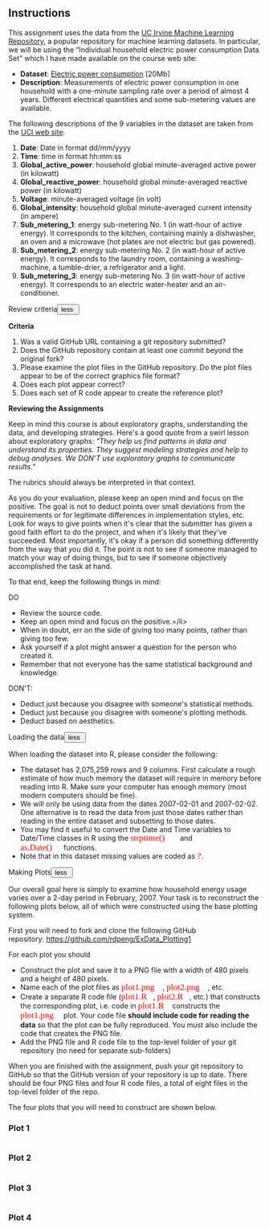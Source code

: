 <div class="rc-AssignmentInstructions"><h2 class="headline-2-text title">Instructions</h2><div class="introduction"><div class="rc-CML styled"><div><p>This assignment uses the data from the&nbsp;<a href="http://archive.ics.uci.edu/ml/" target="_blank" rel="noopener nofollow">UC Irvine Machine Learning Repository</a>, a popular repository for machine learning datasets. In particular, we will be using the “Individual household electric power consumption Data Set” which I have made available on the course web site:</p><ul><li><strong>Dataset</strong>:&nbsp;<a href="https://d396qusza40orc.cloudfront.net/exdata%2Fdata%2Fhousehold_power_consumption.zip" target="_blank" rel="noopener nofollow">Electric power consumption</a>&nbsp;[20Mb]</li><li><strong>Description</strong>: Measurements of electric power consumption in one household with a one-minute sampling rate over a period of almost 4 years. Different electrical quantities and some sub-metering values are available.</li></ul><p>The following descriptions of the 9 variables in the dataset are taken from the&nbsp;<a href="https://archive.ics.uci.edu/ml/datasets/Individual+household+electric+power+consumption" target="_blank" rel="noopener nofollow">UCI web site</a>:</p><ol><li><strong>Date</strong>: Date in format dd/mm/yyyy</li><li><strong>Time</strong>: time in format hh:mm:ss</li><li><strong>Global_active_power</strong>: household global minute-averaged active power (in kilowatt)</li><li><strong>Global_reactive_power</strong>: household global minute-averaged reactive power (in kilowatt)</li><li><strong>Voltage</strong>: minute-averaged voltage (in volt)</li><li><strong>Global_intensity</strong>: household global minute-averaged current intensity (in ampere)</li><li><strong>Sub_metering_1</strong>: energy sub-metering No. 1 (in watt-hour of active energy). It corresponds to the kitchen, containing mainly a dishwasher, an oven and a microwave (hot plates are not electric but gas powered).</li><li><strong>Sub_metering_2</strong>: energy sub-metering No. 2 (in watt-hour of active energy). It corresponds to the laundry room, containing a washing-machine, a tumble-drier, a refrigerator and a light.</li><li><strong>Sub_metering_3</strong>: energy sub-metering No. 3 (in watt-hour of active energy). It corresponds to an electric water-heater and an air-conditioner.</li></ol></div></div></div><div class="rc-AssignmentInstructionSection"><div class="title-container bgcolor-primary-light"><span class="body-2-text">Review criteria</span><span class="rc-MoreOrLess body-2-text color-hint-text"><button class="nostyle button-link"><!-- react-text: 154 -->less<!-- /react-text --><!-- react-text: 155 -->&nbsp;<!-- /react-text --><i class="cif-chevron-up toggle-arrow"></i></button></span></div><div class="instructions-content-container"><div class="rc-CML styled"><div><p>










<strong>Criteria</strong></p><ol><li>Was a valid GitHub URL containing a git repository submitted?</li><li>Does the GitHub repository contain at least one commit beyond the original fork?</li><li>Please examine the plot files in the GitHub repository. Do the plot files appear to be of the correct graphics file format?</li><li>Does each plot appear correct?</li><li>Does each set of R code appear to create the reference plot?</li></ol><p><strong>Reviewing the Assignments</strong></p><p>Keep in mind this course is about exploratory graphs, understanding the data, and developing strategies. Here's a good quote from a swirl lesson about exploratory graphs: <em>"They help us find patterns in data and understand its properties. They suggest modeling strategies and help to debug analyses. We DON'T use exploratory graphs to communicate results."</em></p><p>The rubrics should always be interpreted in that context.</p><p>As you do your evaluation, please keep an open mind and focus on the positive. The goal is not to deduct points over small deviations from the requirements or for legitimate differences in implementation styles, etc. Look for ways to give points when it's clear that the submitter has given a good faith effort to do the project, and when it's likely that they've succeeded. Most importantly, it's okay if a person did something differently from the way that <em>you</em> did it. The point is not to see if someone managed to match your way of doing things, but to see if someone objectively accomplished the task at hand.</p><p>To that end, keep the following things in mind:</p><p>DO</p><ul><li>Review the source code.</li><li>Keep an open mind and focus on the positive.=/li&gt;</li><li>When in doubt, err on the side of giving too many points, rather than giving too few.</li><li>Ask yourself if a plot might answer a question for the person who created it.</li><li>Remember that not everyone has the same statistical background and knowledge.</li></ul><p>DON'T:</p><ul><li>Deduct just because you disagree with someone's statistical methods.</li><li>Deduct just because you disagree with someone's plotting methods.</li><li>Deduct based on aesthetics.</li></ul></div></div></div></div><div class="rc-AssignmentInstructionSection"><div class="title-container bgcolor-primary-light"><span class="body-2-text">Loading the data</span><span class="rc-MoreOrLess body-2-text color-hint-text"><button class="nostyle button-link"><!-- react-text: 165 -->less<!-- /react-text --><!-- react-text: 166 -->&nbsp;<!-- /react-text --><i class="cif-chevron-up toggle-arrow"></i></button></span></div><div class="instructions-content-container"><div class="rc-CML styled"><div><p>When loading the dataset into R, please consider the following:</p><ul><li>The dataset has 2,075,259 rows and 9 columns. First calculate a rough estimate of how much memory the dataset will require in memory before reading into R. Make sure your computer has enough memory (most modern computers should be fine).</li><li>We will only be using data from the dates 2007-02-01 and 2007-02-02. One alternative is to read the data from just those dates rather than reading in the entire dataset and subsetting to those dates.</li><li>You may find it useful to convert the Date and Time variables to Date/Time classes in R using the <span class="MathJax_Preview"></span><span class="MathJax" id="MathJax-Element-1-Frame" role="textbox" aria-readonly="true"><nobr><span class="math" id="MathJax-Span-1"><span style="display: inline-block; position: relative; width: 91px; height: 0px; font-size: 124%;"><span style="position: absolute; clip: rect(30px 17360px 51.8px -9px); top: -45px; left: 0px;"><span class="mrow" id="MathJax-Span-2"><span class="mstyle" id="MathJax-Span-3" style="color: red;"><span class="mrow" id="MathJax-Span-4" style="color: red;"><span class="mtext" id="MathJax-Span-5" style="font-family: MathJax_Typewriter; color: red;">strptime()</span></span></span></span><span style="display: inline-block; width: 0px; height: 45px;"></span></span></span><span style="border-left: 0px solid; display: inline-block; overflow: hidden; width: 0px; height: 17.9px; vertical-align: -4.8px;"></span></span></nobr></span><script type="math/tex" id="MathJax-Element-1">\color{red}{\verb|strptime()|}</script> &nbsp;and&nbsp;<span class="MathJax_Preview"></span><span class="MathJax" id="MathJax-Element-2-Frame" role="textbox" aria-readonly="true"><nobr><span class="math" id="MathJax-Span-6"><span style="display: inline-block; position: relative; width: 82px; height: 0px; font-size: 124%;"><span style="position: absolute; clip: rect(30px 17360px 49.4px -9px); top: -45px; left: 0px;"><span class="mrow" id="MathJax-Span-7"><span class="mstyle" id="MathJax-Span-8" style="color: red;"><span class="mrow" id="MathJax-Span-9" style="color: red;"><span class="mtext" id="MathJax-Span-10" style="font-family: MathJax_Typewriter; color: red;">as.Date()</span></span></span></span><span style="display: inline-block; width: 0px; height: 45px;"></span></span></span><span style="border-left: 0px solid; display: inline-block; overflow: hidden; width: 0px; height: 15.5px; vertical-align: -2.4px;"></span></span></nobr></span><script type="math/tex" id="MathJax-Element-2">\color{red}{\verb|as.Date()|}</script>&nbsp;functions.</li><li>Note that in this dataset missing values are coded as <span class="MathJax_Preview"></span><span class="MathJax" id="MathJax-Element-3-Frame" role="textbox" aria-readonly="true"><nobr><span class="math" id="MathJax-Span-11"><span style="display: inline-block; position: relative; width: 9px; height: 0px; font-size: 124%;"><span style="position: absolute; clip: rect(31.3px 17360px 48px -9px); top: -45px; left: 0px;"><span class="mrow" id="MathJax-Span-12"><span class="mstyle" id="MathJax-Span-13" style="color: red;"><span class="mrow" id="MathJax-Span-14" style="color: red;"><span class="mtext" id="MathJax-Span-15" style="font-family: MathJax_Typewriter; color: red;">?</span></span></span></span><span style="display: inline-block; width: 0px; height: 45px;"></span></span></span><span style="border-left: 0px solid; display: inline-block; overflow: hidden; width: 0px; height: 12.7px; vertical-align: -1px;"></span></span></nobr></span><script type="math/tex" id="MathJax-Element-3">\color{red}{\verb|?|}</script>.</li></ul></div></div></div></div><div class="rc-AssignmentInstructionSection"><div class="title-container bgcolor-primary-light"><span class="body-2-text">Making Plots</span><span class="rc-MoreOrLess body-2-text color-hint-text"><button class="nostyle button-link"><!-- react-text: 176 -->less<!-- /react-text --><!-- react-text: 177 -->&nbsp;<!-- /react-text --><i class="cif-chevron-up toggle-arrow"></i></button></span></div><div class="instructions-content-container"><div class="rc-CML styled"><div><p>Our overall goal here is simply to examine how household energy usage varies over a 2-day period in February, 2007. Your task is to reconstruct the following plots below, all of which were constructed using the base plotting system.</p><p>First you will need to fork and clone the following GitHub repository:&nbsp;<a href="https://github.com/rdpeng/ExData_Plotting1" target="_blank" rel="noopener nofollow">https://github.com/rdpeng/ExData_Plotting1</a></p><p>For each plot you should</p><ul><li>Construct the plot and save it to a PNG file with a width of 480 pixels and a height of 480 pixels.</li><li>Name each of the plot files as&nbsp;<span class="MathJax_Preview"></span><span class="MathJax" id="MathJax-Element-4-Frame" role="textbox" aria-readonly="true"><nobr><span class="math" id="MathJax-Span-16"><span style="display: inline-block; position: relative; width: 82px; height: 0px; font-size: 124%;"><span style="position: absolute; clip: rect(31.2px 17360px 52px -9px); top: -45px; left: 0px;"><span class="mrow" id="MathJax-Span-17"><span class="mstyle" id="MathJax-Span-18" style="color: red;"><span class="mrow" id="MathJax-Span-19" style="color: red;"><span class="mtext" id="MathJax-Span-20" style="font-family: MathJax_Typewriter; color: red;">plot1.png</span></span></span></span><span style="display: inline-block; width: 0px; height: 45px;"></span></span></span><span style="border-left: 0px solid; display: inline-block; overflow: hidden; width: 0px; height: 16.8px; vertical-align: -5px;"></span></span></nobr></span><script type="math/tex" id="MathJax-Element-4">\color{red}{\verb|plot1.png|}</script>,&nbsp;<span class="MathJax_Preview"></span><span class="MathJax" id="MathJax-Element-5-Frame" role="textbox" aria-readonly="true"><nobr><span class="math" id="MathJax-Span-21"><span style="display: inline-block; position: relative; width: 82px; height: 0px; font-size: 124%;"><span style="position: absolute; clip: rect(31.2px 17360px 52px -9px); top: -45px; left: 0px;"><span class="mrow" id="MathJax-Span-22"><span class="mstyle" id="MathJax-Span-23" style="color: red;"><span class="mrow" id="MathJax-Span-24" style="color: red;"><span class="mtext" id="MathJax-Span-25" style="font-family: MathJax_Typewriter; color: red;">plot2.png</span></span></span></span><span style="display: inline-block; width: 0px; height: 45px;"></span></span></span><span style="border-left: 0px solid; display: inline-block; overflow: hidden; width: 0px; height: 16.8px; vertical-align: -5px;"></span></span></nobr></span><script type="math/tex" id="MathJax-Element-5">\color{red}{\verb|plot2.png|}</script>, etc.</li><li>Create a separate R code file (<span class="MathJax_Preview"></span><span class="MathJax" id="MathJax-Element-6-Frame" role="textbox" aria-readonly="true"><nobr><span class="math" id="MathJax-Span-26"><span style="display: inline-block; position: relative; width: 64px; height: 0px; font-size: 124%;"><span style="position: absolute; clip: rect(31.2px 17360px 51.8px -9px); top: -45px; left: 0px;"><span class="mrow" id="MathJax-Span-27"><span class="mstyle" id="MathJax-Span-28" style="color: red;"><span class="mrow" id="MathJax-Span-29" style="color: red;"><span class="mtext" id="MathJax-Span-30" style="font-family: MathJax_Typewriter; color: red;">plot1.R</span></span></span></span><span style="display: inline-block; width: 0px; height: 45px;"></span></span></span><span style="border-left: 0px solid; display: inline-block; overflow: hidden; width: 0px; height: 16.6px; vertical-align: -4.8px;"></span></span></nobr></span><script type="math/tex" id="MathJax-Element-6">\color{red}{\verb|plot1.R|}</script>,&nbsp;<span class="MathJax_Preview"></span><span class="MathJax" id="MathJax-Element-7-Frame" role="textbox" aria-readonly="true"><nobr><span class="math" id="MathJax-Span-31"><span style="display: inline-block; position: relative; width: 64px; height: 0px; font-size: 124%;"><span style="position: absolute; clip: rect(31.2px 17360px 51.8px -9px); top: -45px; left: 0px;"><span class="mrow" id="MathJax-Span-32"><span class="mstyle" id="MathJax-Span-33" style="color: red;"><span class="mrow" id="MathJax-Span-34" style="color: red;"><span class="mtext" id="MathJax-Span-35" style="font-family: MathJax_Typewriter; color: red;">plot2.R</span></span></span></span><span style="display: inline-block; width: 0px; height: 45px;"></span></span></span><span style="border-left: 0px solid; display: inline-block; overflow: hidden; width: 0px; height: 16.6px; vertical-align: -4.8px;"></span></span></nobr></span><script type="math/tex" id="MathJax-Element-7">\color{red}{\verb|plot2.R|}</script>, etc.) that constructs the corresponding plot, i.e. code in&nbsp;<span class="MathJax_Preview"></span><span class="MathJax" id="MathJax-Element-8-Frame" role="textbox" aria-readonly="true"><nobr><span class="math" id="MathJax-Span-36"><span style="display: inline-block; position: relative; width: 64px; height: 0px; font-size: 124%;"><span style="position: absolute; clip: rect(31.2px 17360px 51.8px -9px); top: -45px; left: 0px;"><span class="mrow" id="MathJax-Span-37"><span class="mstyle" id="MathJax-Span-38" style="color: red;"><span class="mrow" id="MathJax-Span-39" style="color: red;"><span class="mtext" id="MathJax-Span-40" style="font-family: MathJax_Typewriter; color: red;">plot1.R</span></span></span></span><span style="display: inline-block; width: 0px; height: 45px;"></span></span></span><span style="border-left: 0px solid; display: inline-block; overflow: hidden; width: 0px; height: 16.6px; vertical-align: -4.8px;"></span></span></nobr></span><script type="math/tex" id="MathJax-Element-8">\color{red}{\verb|plot1.R|}</script>&nbsp;constructs the&nbsp;<span class="MathJax_Preview"></span><span class="MathJax" id="MathJax-Element-9-Frame" role="textbox" aria-readonly="true"><nobr><span class="math" id="MathJax-Span-41"><span style="display: inline-block; position: relative; width: 82px; height: 0px; font-size: 124%;"><span style="position: absolute; clip: rect(31.2px 17360px 52px -9px); top: -45px; left: 0px;"><span class="mrow" id="MathJax-Span-42"><span class="mstyle" id="MathJax-Span-43" style="color: red;"><span class="mrow" id="MathJax-Span-44" style="color: red;"><span class="mtext" id="MathJax-Span-45" style="font-family: MathJax_Typewriter; color: red;">plot1.png</span></span></span></span><span style="display: inline-block; width: 0px; height: 45px;"></span></span></span><span style="border-left: 0px solid; display: inline-block; overflow: hidden; width: 0px; height: 16.8px; vertical-align: -5px;"></span></span></nobr></span><script type="math/tex" id="MathJax-Element-9">\color{red}{\verb|plot1.png|}</script>&nbsp;plot. Your code file&nbsp;<strong>should include code for reading the data</strong>&nbsp;so that the plot can be fully reproduced. You must also include the code that creates the PNG file.</li><li>Add the PNG file and R code file to the top-level folder of&nbsp;your git repository (no need for separate sub-folders)</li></ul><p>When you are finished with the assignment, push your git repository to GitHub so that the GitHub version of your repository is up to date. There should be four PNG files and four R code files, a total of eight files in the top-level folder of the repo.</p><p>The four plots that you will need to construct are shown below.</p><h3>Plot 1</h3><figure><img src="https://d396qusza40orc.cloudfront.net/exdata/CP1/ExDataCP1Plot1.png" alt=""></figure><h3>Plot 2</h3><figure><img src="https://d396qusza40orc.cloudfront.net/exdata/CP1/ExDataCP1Plot2.png" alt=""></figure><h3>Plot 3</h3><figure><img src="https://d396qusza40orc.cloudfront.net/exdata/CP1/ExDataCP1Plot3.png" alt=""></figure><h3>Plot 4</h3><figure><img src="https://d396qusza40orc.cloudfront.net/exdata/CP1/ExDataCP1Plot4.png" alt=""></figure></div></div></div></div></div>
